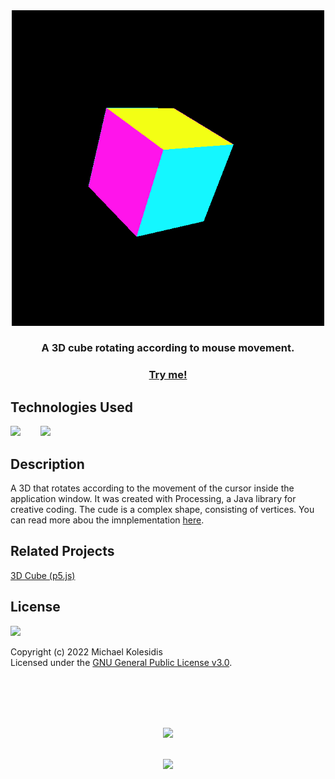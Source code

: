 <div align="center">
  <img src="./screenshot.png" style="width: 500px;">
  
  <h3>A 3D cube rotating according to mouse movement. </h3>
</div>

<a href="https://openprocessing.org/sketch/1279127"><h3 align="center">Try me!</h3></a>
  
## Technologies Used
<a href="https://processing.org/"><img src="https://github.com/michaelkolesidis/tech-icons/blob/main/icons/processing/processing-2021-original.svg" height="50px" /></a>
&nbsp;&nbsp;&nbsp;&nbsp;&nbsp;&nbsp;
<a href="https://www.java.com/en/"><img src="https://github.com/michaelkolesidis/tech-icons/blob/main/icons/java/java-original.svg" height="50px" /></a>


## Description
A 3D that rotates according to the movement of the cursor inside  the application window. It was created with Processing, a Java library for creative coding. The cude is a complex shape, consisting of vertices. You can read more abou the imnplementation <a href="https://processing.org/reference/beginShape_.html">here</a>.



## Related Projects

[3D Cube (p5.js)](https://github.com/michaelkolesidis/3d-cube)



## License

<a href="https://www.gnu.org/licenses/gpl-3.0.html"><img src="https://upload.wikimedia.org/wikipedia/commons/9/93/GPLv3_Logo.svg" height="100px" /></a>

Copyright (c) 2022 Michael Kolesidis<br>
Licensed under the [GNU General Public License v3.0](https://www.gnu.org/licenses/gpl-3.0.html).



<br>
<br>



[//]: # (Free Software)
<div align="center">
  <br>
  <br>

  <a href="https://github.com/michaelkolesidis/made-with-linux" target="_blank"><img src="https://upload.wikimedia.org/wikipedia/commons/thumb/f/f9/Made_with_Linux.png/240px-Made_with_Linux.png"></a>
</div>
<br>                                                      
<div align="center">
  <a href="https://endsoftwarepatents.org/innovating-without-patents"><img style="height: 90px;" src="https://static.fsf.org/nosvn/esp/logos/innovating-without-patents.svg"></a>
</div>
